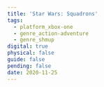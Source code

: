 ```yaml
---
title: 'Star Wars: Squadrons'
tags:
  - platform_xbox-one
  - genre_action-adventure
  - genre_shmup
digital: true
physical: false
guide: false
pending: false
date: 2020-11-25
---
```

